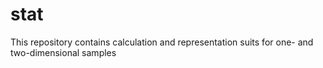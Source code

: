 stat
====

This repository contains calculation and representation suits for one- and two-dimensional samples
